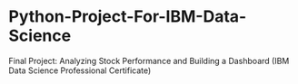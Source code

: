 # Python-Project-For-IBM-Data-Science
Final Project: Analyzing Stock Performance and Building a Dashboard (IBM Data Science Professional Certificate)
